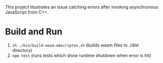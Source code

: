 This project illustrates an issue catching errors after invoking asynchronous JavaScript from C++.

# Build and Run
1. `sh ./bin/build-wasm-emscripten.sh` (builds wasm files to ./dist directory)
2. `npm test` (runs tests which show runtime shutdown when error is hit)
